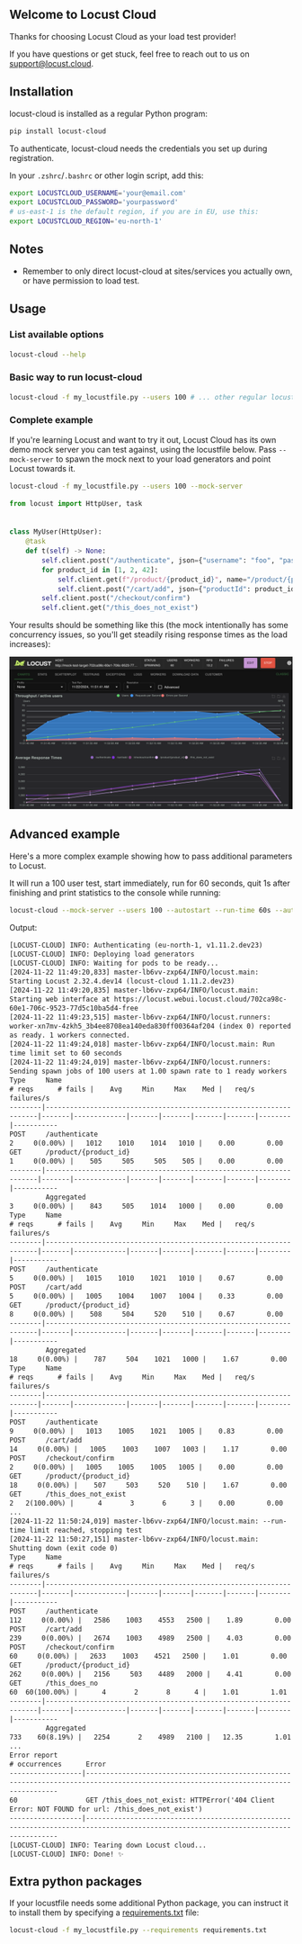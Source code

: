 ## Welcome to Locust Cloud

Thanks for choosing Locust Cloud as your load test provider!

If you have questions or get stuck, feel free to reach out to us on [support@locust.cloud](mailto:support@locust.cloud).

## Installation

locust-cloud is installed as a regular Python program:

```bash
pip install locust-cloud
```

To authenticate, locust-cloud needs the credentials you set up during registration.

In your `.zshrc`/`.bashrc` or other login script, add this:

```bash
export LOCUSTCLOUD_USERNAME='your@email.com'
export LOCUSTCLOUD_PASSWORD='yourpassword'
# us-east-1 is the default region, if you are in EU, use this:
export LOCUSTCLOUD_REGION='eu-north-1'
```

## Notes

* Remember to only direct locust-cloud at sites/services you actually own, or have permission to load test.

## Usage

### List available options

```bash
locust-cloud --help
```

### Basic way to run locust-cloud

```bash
locust-cloud -f my_locustfile.py --users 100 # ... other regular locust parameters
```

### Complete example

If you're learning Locust and want to try it out, Locust Cloud has its own demo mock server you can test against, using the locustfile below. Pass `--mock-server` to spawn the mock next to your load generators and point Locust towards it.

```bash
locust-cloud -f my_locustfile.py --users 100 --mock-server
```

```python
from locust import HttpUser, task


class MyUser(HttpUser):
    @task
    def t(self) -> None:
        self.client.post("/authenticate", json={"username": "foo", "password": "bar"})
        for product_id in [1, 2, 42]:
            self.client.get(f"/product/{product_id}", name="/product/{product_id}")
            self.client.post("/cart/add", json={"productId": product_id})
        self.client.post("/checkout/confirm")
        self.client.get("/this_does_not_exist")
```

Your results should be something like this (the mock intentionally has some concurrency issues, so you'll get steadily rising response times as the load increases):

![Locust Cloud](screenshot.png)

## Advanced example

Here's a more complex example showing how to pass additional parameters to Locust.

It will run a 100 user test, start immediately, run for 60 seconds,
quit 1s after finishing and print statistics to the console while running:

```bash
locust-cloud --mock-server --users 100 --autostart --run-time 60s --autoquit 1 --print-stats
```

Output:

```
[LOCUST-CLOUD] INFO: Authenticating (eu-north-1, v1.11.2.dev23)
[LOCUST-CLOUD] INFO: Deploying load generators
[LOCUST-CLOUD] INFO: Waiting for pods to be ready...
[2024-11-22 11:49:20,833] master-lb6vv-zxp64/INFO/locust.main: Starting Locust 2.32.4.dev14 (locust-cloud 1.11.2.dev23)
[2024-11-22 11:49:20,835] master-lb6vv-zxp64/INFO/locust.main: Starting web interface at https://locust.webui.locust.cloud/702ca98c-60e1-706c-9523-77d5c10ba5d4-free
[2024-11-22 11:49:23,515] master-lb6vv-zxp64/INFO/locust.runners: worker-xn7mv-4zkh5_3b4ee8708ea140eda830ff00364af204 (index 0) reported as ready. 1 workers connected.
[2024-11-22 11:49:24,018] master-lb6vv-zxp64/INFO/locust.main: Run time limit set to 60 seconds
[2024-11-22 11:49:24,019] master-lb6vv-zxp64/INFO/locust.runners: Sending spawn jobs of 100 users at 1.00 spawn rate to 1 ready workers
Type     Name                                                                  # reqs      # fails |    Avg     Min     Max    Med |   req/s  failures/s
--------|--------------------------------------------------------------------|-------|-------------|-------|-------|-------|-------|--------|-----------
POST     /authenticate                                                              2     0(0.00%) |   1012    1010    1014   1010 |    0.00        0.00
GET      /product/{product_id}                                                      1     0(0.00%) |    505     505     505    505 |    0.00        0.00
--------|--------------------------------------------------------------------|-------|-------------|-------|-------|-------|-------|--------|-----------
         Aggregated                                                                 3     0(0.00%) |    843     505    1014   1000 |    0.00        0.00
Type     Name                                                                  # reqs      # fails |    Avg     Min     Max    Med |   req/s  failures/s
--------|--------------------------------------------------------------------|-------|-------------|-------|-------|-------|-------|--------|-----------
POST     /authenticate                                                              5     0(0.00%) |   1015    1010    1021   1010 |    0.67        0.00
POST     /cart/add                                                                  5     0(0.00%) |   1005    1004    1007   1004 |    0.33        0.00
GET      /product/{product_id}                                                      8     0(0.00%) |    508     504     520    510 |    0.67        0.00
--------|--------------------------------------------------------------------|-------|-------------|-------|-------|-------|-------|--------|-----------
         Aggregated                                                                18     0(0.00%) |    787     504    1021   1000 |    1.67        0.00
Type     Name                                                                  # reqs      # fails |    Avg     Min     Max    Med |   req/s  failures/s
--------|--------------------------------------------------------------------|-------|-------------|-------|-------|-------|-------|--------|-----------
POST     /authenticate                                                              9     0(0.00%) |   1013    1005    1021   1005 |    0.83        0.00
POST     /cart/add                                                                 14     0(0.00%) |   1005    1003    1007   1003 |    1.17        0.00
POST     /checkout/confirm                                                          2     0(0.00%) |   1005    1005    1005   1005 |    0.00        0.00
GET      /product/{product_id}                                                     18     0(0.00%) |    507     503     520    510 |    1.67        0.00
GET      /this_does_not_exist                                                       2   2(100.00%) |      4       3       6      3 |    0.00        0.00
...
[2024-11-22 11:50:24,019] master-lb6vv-zxp64/INFO/locust.main: --run-time limit reached, stopping test
[2024-11-22 11:50:27,151] master-lb6vv-zxp64/INFO/locust.main: Shutting down (exit code 0)
Type     Name                                                                  # reqs      # fails |    Avg     Min     Max    Med |   req/s  failures/s
--------|--------------------------------------------------------------------|-------|-------------|-------|-------|-------|-------|--------|-----------
POST     /authenticate                                                            112     0(0.00%) |   2586    1003    4553   2500 |    1.89        0.00
POST     /cart/add                                                                239     0(0.00%) |   2674    1003    4989   2500 |    4.03        0.00
POST     /checkout/confirm                                                         60     0(0.00%) |   2633    1003    4521   2500 |    1.01        0.00
GET      /product/{product_id}                                                    262     0(0.00%) |   2156     503    4489   2000 |    4.41        0.00
GET      /this_does_no                                                             60  60(100.00%) |      4       2       8      4 |    1.01        1.01
--------|--------------------------------------------------------------------|-------|-------------|-------|-------|-------|-------|--------|-----------
         Aggregated                                                               733    60(8.19%) |   2254       2    4989   2100 |   12.35        1.01
...
Error report
# occurrences      Error
------------------|-------------------------------------------------------------------------------------------------------------------------------------
60                 GET /this_does_not_exist: HTTPError('404 Client Error: NOT FOUND for url: /this_does_not_exist')
------------------|-------------------------------------------------------------------------------------------------------------------------------------
[LOCUST-CLOUD] INFO: Tearing down Locust cloud...
[LOCUST-CLOUD] INFO: Done! ✨
```

## Extra python packages

If your locustfile needs some additional Python package, you can instruct it to install them by specifying a [requirements.txt](https://pip.pypa.io/en/stable/reference/requirements-file-format/) file:

```bash
locust-cloud -f my_locustfile.py --requirements requirements.txt
```
